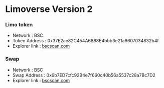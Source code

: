 # Limoverse Version 2

### Limo token

- Network : BSC
- Token Address : 0x37E2ae82C454A6888E4bbb3e21a6607034832b4f
- Explorer link : [bscscan.com](https://bscscan.com/token/0x37E2ae82C454A6888E4bbb3e21a6607034832b4f)

### Swap

- Network : BSC
- Swap Address : 0x6b7ED7cfc92B4e7f660c40b56a5537c28a7Bc7D2
- Explorer link : [bscscan.com](https://bscscan.com/address/0x6b7ED7cfc92B4e7f660c40b56a5537c28a7Bc7D2)
